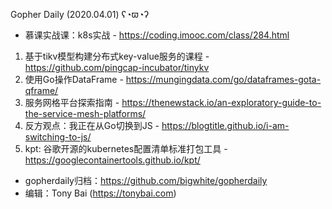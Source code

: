 Gopher Daily (2020.04.01) ʕ◔ϖ◔ʔ

* 慕课实战课：k8s实战 - https://coding.imooc.com/class/284.html

1. 基于tikv模型构建分布式key-value服务的课程 - https://github.com/pingcap-incubator/tinykv
2. 使用Go操作DataFrame - https://mungingdata.com/go/dataframes-gota-qframe/
3. 服务网格平台探索指南 - https://thenewstack.io/an-exploratory-guide-to-the-service-mesh-platforms/
4. 反方观点：我正在从Go切换到JS - https://blogtitle.github.io/i-am-switching-to-js/
5. kpt: 谷歌开源的kubernetes配置清单标准打包工具 - https://googlecontainertools.github.io/kpt/

* gopherdaily归档：https://github.com/bigwhite/gopherdaily
* 编辑：Tony Bai (https://tonybai.com)
